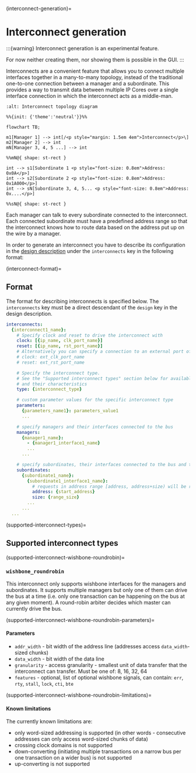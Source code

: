 (interconnect-generation)=
# Interconnect generation

:::{warning}
Interconnect generation is an experimental feature.

For now neither creating them, nor showing them is possible in the GUI.
:::

Interconnects are a convenient feature that allows you to connect multiple interfaces together in a many-to-many topology, instead of the traditional one-to-one connection between a manager and a subordinate.
This provides a way to transmit data between multiple IP Cores over a single interface connection in which the interconnect acts as a middle-man.

```mermaid
:alt: Interconnect topology diagram

%%{init: {'theme':'neutral'}}%%

flowchart TB;

m1[Manager 1] --> int[/<p style="margin: 1.5em 4em">Interconnect</p>\]
m2[Manager 2] --> int
mN[Manager 3, 4, 5 ...] --> int

%%mN@{ shape: st-rect }

int --> s1[Subordinate 1 <p style="font-size: 0.8em">Address: 0x0A</p>]
int --> s2[Subordinate 2 <p style="font-size: 0.8em">Address: 0x1A000</p>]
int --> sN[Subordinate 3, 4, 5... <p style="font-size: 0.8em">Address: 0x....</p>]

%%sN@{ shape: st-rect }
```

Each manager can talk to every subordinate connected to the interconnect.
Each connected subordinate must have a predefined address range so that the interconnect knows how to route data based on the address put up on the wire by a manager.

In order to generate an interconnect you have to describe its configuration in the [design description](#design-description) under the `interconnects` key in the following format:

(interconnect-format)=
## Format

The format for describing interconnects is specified below. The `interconnects` key must be a direct descendant of the `design` key in the design description.

```yaml
interconnects:
  {interconnect1_name}:
    # Specify clock and reset to drive the interconnect with
    clock: [{ip_name, clk_port_name}]
    reset: [{ip_name, rst_port_name}]
    # Alternatively you can specify a connection to an external port of this design:
    # clock: ext_clk_port_name
    # reset: ext_rst_port_name

    # Specify the interconnect type.
    # See the "Supported interconnect types" section below for available types
    # and their characteristics
    type: {interconnect_type}

    # custom parameter values for the specific interconnect type
    parameters:
      {parameters_name1}: parameters_value1
      ...

    # specify managers and their interfaces connected to the bus
    managers:
      {manager1_name}:
        - {manager1_interface1_name}
        ...
      ...

    # specify subordinates, their interfaces connected to the bus and their bus parameters
    subordinates:
      {subordinate1_name}:
        {subordinate1_interface1_name}:
          # requests in address range [address, address+size) will be routed to this interface
          address: {start_address}
          size: {range_size}
        ...
      ...
  ...
```
(supported-interconnect-types)=
## Supported interconnect types

(supported-interconnect-wishbone-roundrobin)=
### `wishbone_roundrobin`

This interconnect only supports wishbone interfaces for the managers and subordinates.
It supports multiple managers but only one of them can drive the bus at a time (i.e. only one transaction can be happening on the bus at any given moment).
A round-robin arbiter decides which master can currently drive the bus.

(supported-interconnect-wishbone-roundrobin-parameters)=
#### Parameters

- `addr_width` - bit width of the address line (addresses access `data_width`-sized chunks)
- `data_width` - bit width of the data line
- `granularity` - access granularity - smallest unit of data transfer that the interconnect can transfer. Must be one of: 8, 16, 32, 64
- `features` - optional, list of optional wishbone signals, can contain: `err`, `rty`, `stall`, `lock`, `cti`, `bte`

(supported-interconnect-wishbone-roundrobin-limitations)=
#### Known limitations

The currently known limitations are:
- only word-sized addressing is supported (in other words - consecutive addresses can only access word-sized chunks of data)
- crossing clock domains is not supported
- down-converting (initiating multiple transactions on a narrow bus per one transaction on a wider bus) is not supported
- up-converting is not supported
